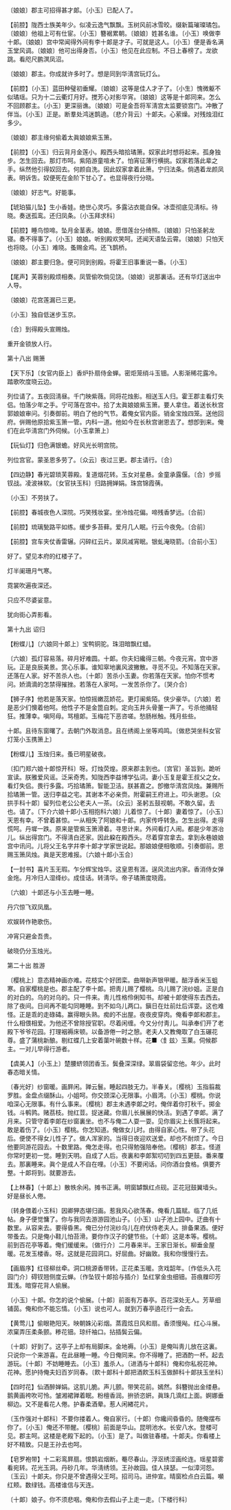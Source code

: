 <!-- { "loadSidebar": true } -->
〔娘娘〕郡主可招得甚才郞。〔小玉〕已配人了。 

【前腔】陇西士族美年少。似凌云逸气飘飘。玉树风前冰雪皎。缀新篇璀璨璚包。〔娘娘〕他祖上可有仕宦。〔小玉〕簪裾累朝。〔娘娘〕姓甚名谁。〔小玉〕唤做李十郞。〔娘娘〕宫中常闻得外间有李十郞是才子。可就是这人。〔小玉〕便是香名满玉堂风调。〔娘娘〕他可出得身否。〔小玉〕他见在此应制。不日上春榜了。龙欲跳。看咫尺鹏溟凤沼。

〔娘娘〕郡主。你成就许多时了。想是同到华淸宫玩灯么。 

【前腔】〔小玉〕蓝田种璧初垂耀。〔娘娘〕这等是佳人才子了。〔小生〕愧微躯不似璚瑶。只为十二云衢灯月好。搅芳心对影华宵。〔娘娘〕这等是十郞同来。怎么不回顾郡主。〔小玉〕更深丽谯。〔娘娘〕可是金吾将军淸宫太监要锁宫门。冲散了伴当。〔小玉〕正是。断羣处鸿迷鹊遶。〔悲介背云〕十郞夫。心萦燥。对残烛泪红多少。

〔娘娘〕郡主缘何偷着太眞娘娘紫玉箫。 

【前腔】〔小玉〕归云背月金莲小。殿西头暗拾璚箫。奴家此时想将起来。孤身独步。怎生回去。那灯市呵。紫陌游童喧未了。怕宵征薄行横挑。奴家若落此辈之手。纵然他引得奴回去。何颜自洗。因此奴家拿着此箫。宁归法条。倘遇着龙颜凤表。明诉吿。奴便死在金阶下甘心了。也显得夜行分晓。

〔娘娘〕好志气。好能事。 

【琥珀猫儿坠】生小香娃。绝世心灵巧。多露沾衣能自保。冰壶彻底见淸标。待晓。奏送孤鸾。还归凤条。〔小玉拜求科〕 

【前腔】睡鸟惊啼。坠月金茎表。娘娘。愿借莲台分绮照。〔娘娘〕只怕圣躬龙寝。奏不得事了。〔小玉〕娘娘。听别殿欢笑呵。还闻天语坠云霄。〔娘娘〕只怕天也将晓。〔小玉〕难晓。蚤赐金鸡。还飞鹊桥。

〔娘娘〕郡主要归急。便可同到别殿。将霍王旧事重说一番。〔小玉〕 

【尾声】芙蓉别殿烦相奏。凤管偷吹倘见饶。〔娘娘〕说那裏话。还有华灯送出中人导。

〔娘娘〕花宫莲漏已三更。

〔小玉〕独自低迷步玉京。

〔合〕到得殿头宣赐烛。

重开金锁放人行。 

第十八出
赐箫

【天下乐】〔女官内臣上〕香炉扑扇侍金蝉。密炬笼绡斗玉钿。人影渐稀花露冷。踏歌吹度晓云边。

列位请了。五夜回淸昼。千门映紫薇。同将花烛影。相送玉人归。霍王郡主看灯失侣。怕落少年之手。宁可落在宫中。拾了太眞娘娘紫玉箫。要人拿住。着送长秋宫郭娘娘审问。引奏御前。明白了他的气节。着俺女官内臣。销金宝烛四笼。送他回府。倂赐他原拾紫玉箫一管。内科一道。他如今在长秋宫谢恩去了。想卽到来。俺们在此华淸宫门外伺候。〔小玉拿箫上〕 

【玩仙灯】归色满银蟾。好风光长明宫院。

列位宫官。蒙圣恩多劳了。〔众云〕夜过三更。郡主请行。〔合〕 

【四边静】春光碧琐芙蓉殿。复道烟花转。玉女对星悬。金童承露偃。〔合〕步摇钗战。凌波袜软。〔女官扶玉科〕归路拥婵娟。珠宫锦霞蒨。

〔小玉〕不劳扶了。 

【前腔】春城夜色人深院。巧笑残妆宴。坐冷烛花偏。啼残香梦远。〔合前〕 

【前腔】琉璃甃路平如练。缓步多苔藓。爱月几人眠。行云今夜免。〔合前〕 

【前腔】宫车夹仗香雷辗。闪碎红云片。翠凤减宵眠。银虬淹晓箭。〔合前小玉〕 

好了。望见本府的红楼子了。 

灯半阑珊月气寒。

霓裳吹遍夜深还。

只应不尽婆娑意。

犹向街心弄影看。 

第十九出
诏归

【粉蝶儿】〔六娘同十郞上〕宝鸭铜驼。珠泪暗飘红蜡。

〔六娘〕孤灯容易落。碎月好难圆。十郞。你夫妇纔得三朝。今夜元宵。宫中游玩。正是良辰美景。赏心乐事。谁知窣地裏风波撇散。寻觅不见。不知落在天家。还落在人家。好不苦杀人也。〔十郞〕苦杀小玉妻。你若落在天家。怕你不惯考问。娇滴滴的怎禁得摧挫。若落在人家呵。一发苦杀你了。〔哭介合〕 

【狮子序】他若是落天家。怕惊摇嫩蕊娇花。更灯阑紫陌。侠少豪华。〔六娘〕若是恶少们懊着他呵。他性子不是金箆自刺。定向玉井头骨董一声了。亏杀他捅轻狂。推薄幸。嗔阿母。骂檀郞。玉梅花下恶咨嗟。愁肠枨触。残月些些。

十郞。且待东窗曙了。去朝门外取消息。且在绣阁上坐等鸡鸣。〔做悲哭坐科女官灯笼小玉携箫上〕 

【粉蝶儿】玉烛归来。蚤已明星破夜。

〔扣门郑六娘十郞惊开科〕呀。灯烛荧煌。原来郡主到也。〔宫官〕圣旨到。跪听宣读。朕雅爱风谣。泛采奇秀。知陇西李益博学弘词。妻小玉复是霍王叔父之女。看灯失侣。畏行多露。巧拾璚箫。智能卫洁。朕甚嘉之。卽撤华淸宫凤烛。兼赐所拾璚箫一管。送归李益之宅。其谢本不必亲赍。附霍嗣王府进上。叩头谢恩。〔众拱手科十郞〕留列位老公公老夫人一茶。〔众云〕圣躬五鼓视朝。不敢久留。去也。请了。〔下介六娘十郞小玉相抱科六娘〕儿着惊了。〔十郞〕妻着惊了。〔小玉〕天恩有幸。不曾着甚惊。一从相失了阿娘和十郞。内家传呼转急。怎生出得。走得慌呵。丹墀一跌。原来是管紫玉箫滑着。寻思计来。外间看灯人闹。都是少年游冶儿。纵出得宫门。不得淸白还家。因此躱在殿西头。尽着穿宫拿去。拿到永巷娘娘宫中讯问。儿将父王名字幷李十郞才学家世说起。那娘娘便相敬顺。引奏御前。恩赐玉箫凤烛。眞是天恩难报。〔六娘十郞小玉合〕 

【一封书】喜片玉无瑕。乍分辉宝烛华。这皇恩有涯。逞风流出内家。香消侍女弹金炧。月冷归人湿绛纱。成佳话。转淸华。帝子璚箫度晓霞。

〔六娘〕十郞还与小玉去睡一睡。 

丹穴惊飞双凤凰。

欢娱转作艳歌伤。

冲宵只避金吾贵。

破晓仍分玉烛光。 

第二十出
胜游

〔樱桃上〕意态精神画亦难。花枝实个好团栾。曲啭新声银甲暖。醅浮香米玉蛆寒。自家樱桃是也。郡主配了李十郞。把靑儿赐了樱桃。乌儿赐了浣纱姐。正是白的对白的。乌的对乌的。只一件来。靑儿性格伶俐知书。却被十郞使得东去西去。除了夜间。日间再不能勾同睡睡。到不如乌儿两口。鎭日在灶前灶后诨耍。这也难怪。正是乖的走碌碡。赢得眼头熟。痴的不出屋。夜夜皮穿肉。俺看李郞和郡主。什么相偎相爱。为他还不曾除授官职。尽着闲缠。今又分付靑儿。叫承奉们开了老殿下爷爷花园。打理裀褥床顿。以备游倦一时之憩。老夫人又教俺取了白玉碾花尊。盛了蒲桃新酿。剔红蝶几上安着蕖叶碗数十样。花■〈飠兹〉玉菓。伺候郡主。一对儿早得行游者。 

【虞美人】〔小玉上〕楚腰蛴领团香玉。鬓叠深深绿。翠眉袋留恋他。年少。此时春态暗关情。

〔春光好〕纱窗暖。画屛闲。亸云鬟。睡起四肢无力。半春关。〔樱桃〕玉指翦裁罗胜。金盘点缀酥山。小姐呵。你交颈深心无限事。小眉湾。〔小玉〕樱桃。你说咱深心无限事。有什么事来。〔樱桃〕郡主未遇李郞之时。俺伴着你打秋千。掷金钱。斗鹌鹑。赌茘枝。抛红荳。捉迷藏。你眉儿长展展的快活。到遇了李郞。满了月来。只管守着李郞在纱窗裏坐。也不与俺二人耍一耍。见你眉尖上长簇将起来。敢是着伤了。〔小玉〕樱桃。你怎知道。俺做女儿时。由得自家心性。带了头花后。便使不得女儿性子了。做人浑家的。当得日夜迎欢送爱。却也不耐烦了。今日他要同游花园去。十数里路。俺怎走得。也只得勉强陪奉他。〔樱桃〕郡主。怪道你常时更初一觉。睡到天明。自成了人后。夜裏和李郞絮叨叨到四五更鼓。番来覆去。那裏睡来。眞个是成人不自在哩。〔小玉〕不要闲话。问你酒台食格。俱要齐整。十郞将到。就要游去。 

【上林春】〔十郞上〕散帙余闲。摊书正满。明窗罅飘红点砚。正花冠鼓翼墙头。好是昼长人倦。

〔转身偎着小玉科〕因卿狎态堪归画。惹我风心欲荡春。俺看几篇赋。临了几纸帖。身子便觉慵了。你与我同去游游园池山子。〔小玉〕山子池上园中。迂曲有十数里。从容来去。要得昏黑。俺已分付浣纱乌儿在府伏侍老夫人。排备果酒。便好带蚤去。只是俺小鞋儿怕苔滑。要你作汉子的健节些。〔十郞〕这是本等。樱桃。前到百花亭等着。俺们缓缓来。〔做行介〕二月春来半。王家日渐长。柳垂金屋暖。花发玉楼香。呀。这就是花园洞口。好屈曲。好幽致。我和你慢慢行去。 

【画眉序】红径柳丝牵。洞口桃源香带转。正花柔玉暖。贪戏韶年。〔作低头入花园门介〕碍钗翘侧度云蝉。〔作坠钗十郞拾与插介〕坠红掌金虫细钿。苔痕屧印芳茸浅。暗穿花背人偷展。

〔小玉〕十郞。你怎的说个偷展。〔十郞〕前面有万春亭。百花深处无人。芳草细铺茵。俺和你不能忘情。〔小玉〕说也可人。就到万春亭遶花行一会去。 

【黄莺儿】偷眼艳阳天。映朝姝沁彩烟。蒸霞炫日风和扇。香须慢飐。红心斗展。浓窠弄压柔条颤。糁花钿。琼纤袖口。拈插鬓云偏。

〔十郞〕好到了。这亭子上却有局脚床。金地褥。〔小玉〕是俺叫靑儿放在这裏。只说你一个来游喜。在此昼睡一睡。今日俺同来。你不得睡了。把酒酌一杯。起去游玩。〔十郞〕不妨睡睡去。〔小玉〕羞杀人。〔进酒与十郞科〕俺和你私祝花神。花神。愿护持俺夫妇百岁同春。〔飮十郞科十郞把酒飮玉科玉做醉科十郞扶玉坐科〕 

【四时花】仙酒醉婵娟。这肌儿脆。声儿颤。带笑花前。嫣然。斜簪抛出金缕悬。鹅黄画袴吹可怜。皱湘裙亸着眠。粉檀香润。拚骄恣姸。眞珠几滴红上面。婀娜垂柳边。又不是看花人倦。护春柔酒晕。惹人闲緖花片。

〔玉作强对十郞科〕不要你搂着人。俺自家行。〔十郞〕你纔间昏昏的。随俺摆布你了。〔小玉〕俺还不带醒。〔樱桃〕前面是华山。昆明池水。长安八水。登楼可见。郡主呵。这楼是老殿下起的。〔小玉〕是了。叫做驻春楼。十郞夫。你看楼上好不精致。只是王孙去也呵。 

【皂罗袍带】十二彩鸾屛扇。恨鹊岩烟断。罨尽春山。浮沤绣涩画纶连。瑶星碧雾看宛转。花光玉洞。丹砂几年。华淸绣领。王孙故园。佳人挟瑟。一似漳河怨。〔玉云〕十郞夫。你只是不曾遇得父王呵。招司马。进仲宣。晴窗检点白云篇。嚬红颊。数绿钱。高楼谁信与天连。

〔十郞〕娘子。你不须悲咽。俺和你去假山子上走一走。〔下楼行科〕 

